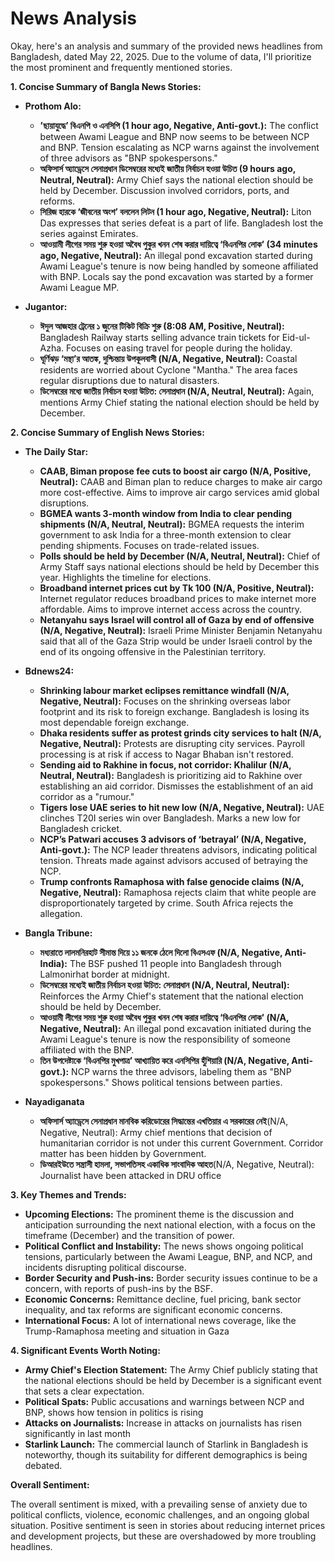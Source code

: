 # News Analysis

Okay, here's an analysis and summary of the provided news headlines from Bangladesh, dated May 22, 2025. Due to the volume of data, I'll prioritize the most prominent and frequently mentioned stories.

**1. Concise Summary of Bangla News Stories:**

*   **Prothom Alo:**
    *   **’ছায়াযুদ্ধে’ বিএনপি ও এনসিপি (1 hour ago, Negative, Anti-govt.):** The conflict between Awami League and BNP now seems to be between NCP and BNP.  Tension escalating as NCP warns against the involvement of three advisors as "BNP spokespersons."
    *   **অফিসার্স অ্যাড্রেসে সেনাপ্রধান ডিসেম্বরের মধ্যেই জাতীয় নির্বাচন হওয়া উচিত (9 hours ago, Neutral, Neutral):** Army Chief says the national election should be held by December.  Discussion involved corridors, ports, and reforms.
    *   **সিরিজ হারকে ‘জীবনের অংশ’ বললেন লিটন (1 hour ago, Negative, Neutral):** Liton Das expresses that series defeat is a part of life. Bangladesh lost the series against Emirates.
    *   **আওয়ামী লীগের সময় শুরু হওয়া অবৈধ পুকুর খনন শেষ করার দায়িত্বে ‘বিএনপির লোক’ (34 minutes ago, Negative, Neutral):** An illegal pond excavation started during Awami League's tenure is now being handled by someone affiliated with BNP.  Locals say the pond excavation was started by a former Awami League MP.

*   **Jugantor:**
    *   **ঈদুল আজহার ট্রেনের ১ জুনের টিকিট বিক্রি শুরু (8:08 AM, Positive, Neutral):** Bangladesh Railway starts selling advance train tickets for Eid-ul-Azha. Focuses on easing travel for people during the holiday.
    *   **ঘূর্ণিঝড় ‘মন্থা’র আতঙ্ক, দুশ্চিন্তায় উপকূলবাসী (N/A, Negative, Neutral):** Coastal residents are worried about Cyclone "Mantha." The area faces regular disruptions due to natural disasters.
    *   **ডিসেম্বরের মধ্যে জাতীয় নির্বাচন হওয়া উচিত: সেনাপ্রধান (N/A, Neutral, Neutral):** Again, mentions Army Chief stating the national election should be held by December.

**2. Concise Summary of English News Stories:**

*   **The Daily Star:**
    *   **CAAB, Biman propose fee cuts to boost air cargo (N/A, Positive, Neutral):** CAAB and Biman plan to reduce charges to make air cargo more cost-effective. Aims to improve air cargo services amid global disruptions.
    *   **BGMEA wants 3-month window from India to clear pending shipments (N/A, Neutral, Neutral):** BGMEA requests the interim government to ask India for a three-month extension to clear pending shipments. Focuses on trade-related issues.
    *   **Polls should be held by December (N/A, Neutral, Neutral):** Chief of Army Staff says national elections should be held by December this year.  Highlights the timeline for elections.
    *   **Broadband internet prices cut by Tk 100 (N/A, Positive, Neutral):** Internet regulator reduces broadband prices to make internet more affordable. Aims to improve internet access across the country.
    *    **Netanyahu says Israel will control all of Gaza by end of offensive (N/A, Negative, Neutral):** Israeli Prime Minister Benjamin Netanyahu said that all of the Gaza Strip would be under Israeli control by the end of its ongoing offensive in the Palestinian territory.

*   **Bdnews24:**
    *   **Shrinking labour market eclipses remittance windfall (N/A, Negative, Neutral):** Focuses on the shrinking overseas labor footprint and its risk to foreign exchange. Bangladesh is losing its most dependable foreign exchange.
    *   **Dhaka residents suffer as protest grinds city services to halt (N/A, Negative, Neutral):** Protests are disrupting city services.  Payroll processing is at risk if access to Nagar Bhaban isn't restored.
    *   **Sending aid to Rakhine in focus, not corridor: Khalilur (N/A, Neutral, Neutral):** Bangladesh is prioritizing aid to Rakhine over establishing an aid corridor. Dismisses the establishment of an aid corridor as a "rumour."
    *   **Tigers lose UAE series to hit new low (N/A, Negative, Neutral):** UAE clinches T20I series win over Bangladesh. Marks a new low for Bangladesh cricket.
    *   **NCP’s Patwari accuses 3 advisors of ‘betrayal’ (N/A, Negative, Anti-govt.):** The NCP leader threatens advisors, indicating political tension.  Threats made against advisors accused of betraying the NCP.
    *   **Trump confronts Ramaphosa with false genocide claims (N/A, Negative, Neutral):** Ramaphosa rejects claim that white people are disproportionately targeted by crime. South Africa rejects the allegation.

*   **Bangla Tribune:**
    *   **মধ্যরাতে লালমনিরহাট সীমান্ত দিয়ে ১১ জনকে ঠেলে দিলো বিএসএফ (N/A, Negative, Anti-India):** The BSF pushed 11 people into Bangladesh through Lalmonirhat border at midnight.
    *   **ডিসেম্বরের মধ্যেই জাতীয় নির্বাচন হওয়া উচিত: সেনাপ্রধান (N/A, Neutral, Neutral):** Reinforces the Army Chief's statement that the national election should be held by December.
    *   **আওয়ামী লীগের সময় শুরু হওয়া অবৈধ পুকুর খনন শেষ করার দায়িত্বে ‘বিএনপির লোক’ (N/A, Negative, Neutral):** An illegal pond excavation initiated during the Awami League's tenure is now the responsibility of someone affiliated with the BNP.
    *   **তিন উপদেষ্টাকে ‘বিএনপির মুখপাত্র’ আখ্যায়িত করে এনসিপির হুঁশিয়ারি (N/A, Negative, Anti-govt.):** NCP warns the three advisors, labeling them as "BNP spokespersons." Shows political tensions between parties.

* **Nayadiganata**

    *   **অফিসার্স অ্যাড্রেসে সেনাপ্রধান মানবিক করিডোরের সিদ্ধান্তের এখতিয়ার এ সরকারের নেই**(N/A, Negative, Neutral): Army chief mentions that decision of humanitarian corridor is not under this current Government. Corridor matter has been hidden by Government.
    *   **ডিআরইউতে সন্ত্রাসী হামলা, সভাপতিসহ একাধিক সাংবাদিক আহত**(N/A, Negative, Neutral): Journalist have been attacked in DRU office

**3. Key Themes and Trends:**

*   **Upcoming Elections:** The prominent theme is the discussion and anticipation surrounding the next national election, with a focus on the timeframe (December) and the transition of power.
*   **Political Conflict and Instability:** The news shows ongoing political tensions, particularly between the Awami League, BNP, and NCP, and incidents disrupting political discourse.
*   **Border Security and Push-ins:** Border security issues continue to be a concern, with reports of push-ins by the BSF.
*   **Economic Concerns:** Remittance decline, fuel pricing, bank sector inequality, and tax reforms are significant economic concerns.
*   **International Focus:** A lot of international news coverage, like the Trump-Ramaphosa meeting and situation in Gaza

**4. Significant Events Worth Noting:**

*   **Army Chief's Election Statement:** The Army Chief publicly stating that the national elections should be held by December is a significant event that sets a clear expectation.
*   **Political Spats:** Public accusations and warnings between NCP and BNP, shows how tension in politics is rising
*   **Attacks on Journalists:** Increase in attacks on journalists has risen significantly in last month
*   **Starlink Launch:** The commercial launch of Starlink in Bangladesh is noteworthy, though its suitability for different demographics is being debated.

**Overall Sentiment:**

The overall sentiment is mixed, with a prevailing sense of anxiety due to political conflicts, violence, economic challenges, and an ongoing global situation. Positive sentiment is seen in stories about reducing internet prices and development projects, but these are overshadowed by more troubling headlines.
